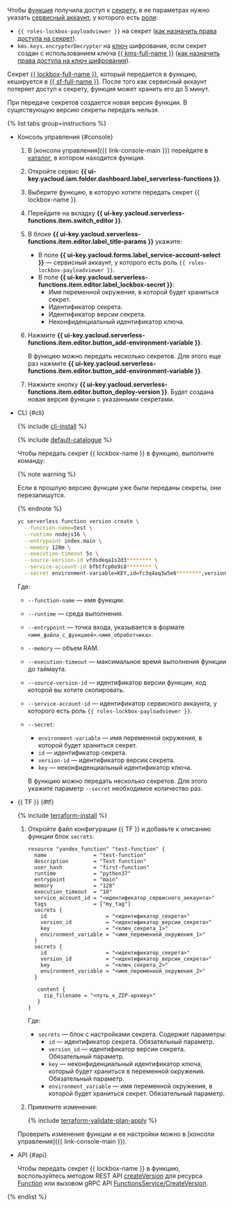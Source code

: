 Чтобы [функция](../../functions/concepts/function.md) получила доступ к [секрету](../../lockbox/concepts/secret.md), в ее параметрах нужно указать [сервисный аккаунт](../../iam/concepts/users/service-accounts.md), у которого есть [роли](../../iam/concepts/access-control/roles.md):
* `{{ roles-lockbox-payloadviewer }}` на секрет ([как назначить права доступа на секрет](../../lockbox/operations/secret-access.md)).
* `kms.keys.encrypterDecrypter` на [ключ](../../kms/concepts/key.md) шифрования, если секрет создан с использованием ключа [{{ kms-full-name }}](../../kms/) ([как назначить права доступа на ключ шифрования](../../kms/operations/key-access.md)).

Секрет [{{ lockbox-full-name }}](../../lockbox/), который передается в функцию, кешируется в [{{ sf-full-name }}](../../functions/). После того как сервисный аккаунт потеряет доступ к секрету, функция может хранить его до 5 минут.

При передаче секретов создается новая версия функции. В существующую версию секреты передать нельзя.

{% list tabs group=instructions %}

- Консоль управления {#console}

  1. В [консоли управления]({{ link-console-main }}) перейдите в [каталог](../../resource-manager/concepts/resources-hierarchy.md#folder), в котором находится функция.
  1. Откройте сервис **{{ ui-key.yacloud.iam.folder.dashboard.label_serverless-functions }}**.
  1. Выберите функцию, в которую хотите передать секрет {{ lockbox-name }}.
  1. Перейдите на вкладку **{{ ui-key.yacloud.serverless-functions.item.switch_editor }}**.
  1. В блоке **{{ ui-key.yacloud.serverless-functions.item.editor.label_title-params }}** укажите:
     * В поле **{{ ui-key.yacloud.forms.label_service-account-select }}** — сервисный аккаунт, у которого есть роль `{{ roles-lockbox-payloadviewer }}`.
     * В поле **{{ ui-key.yacloud.serverless-functions.item.editor.label_lockbox-secret }}**:
       * Имя переменной окружения, в которой будет храниться секрет.
       * Идентификатор секрета.
       * Идентификатор версии секрета.
       * Неконфиденциальный идентификатор ключа.
  1. Нажмите **{{ ui-key.yacloud.serverless-functions.item.editor.button_add-environment-variable }}**.

     В функцию можно передать несколько секретов. Для этого еще раз нажмите **{{ ui-key.yacloud.serverless-functions.item.editor.button_add-environment-variable }}**.
  1. Нажмите кнопку **{{ ui-key.yacloud.serverless-functions.item.editor.button_deploy-version }}**. Будет создана новая версия функции с указанными секретами.

- CLI {#cli}

  {% include [cli-install](../cli-install.md) %}

  {% include [default-catalogue](../default-catalogue.md) %}

  Чтобы передать секрет {{ lockbox-name }} в функцию, выполните команду:

  {% note warning %}

  Если в прошлую версию функции уже были переданы секреты, они перезапишутся.

  {% endnote %}

  ```bash
  yc serverless function version create \
    --function-name=test \
    --runtime nodejs16 \
    --entrypoint index.main \
    --memory 128m \
    --execution-timeout 5s \
    --source-version-id vfdsdeqa1s2d3******** \
    --service-account-id bfbtfcp0o9i8******** \
    --secret environment-variable=KEY,id=fc3q4aq3w5e6********,version-id=fc3gvvz4x5c6********,key=key-id
  ```

  Где:
  * `--function-name` — имя функции.
  * `--runtime` — среда выполнения.
  * `--entrypoint` — точка входа, указывается в формате `<имя_файла_с_функцией>`.`<имя_обработчика>`.
  * `--memory` — объем RAM.
  * `--execution-timeout` — максимальное время выполнения функции до таймаута.
  * `--source-version-id` — идентификатор версии функции, код которой вы хотите скопировать.
  * `--service-account-id` — идентификатор сервисного аккаунта, у которого есть роль `{{ roles-lockbox-payloadviewer }}`.
  * `--secret`:
    * `environment-variable` — имя переменной окружения, в которой будет храниться секрет.
    * `id` — идентификатор секрета.
    * `version-id` — идентификатор версии секрета.
    * `key` — неконфиденциальный идентификатор ключа.

    В функцию можно передать несколько секретов. Для этого укажите параметр `--secret` необходимое количество раз.

- {{ TF }} {#tf}

  {% include [terraform-install](../../_includes/terraform-install.md) %}

  1. Откройте файл конфигурации {{ TF }} и добавьте к описанию функции блок `secrets`:

     ```hcl
     resource "yandex_function" "test-function" {
       name               = "test-function"
       description        = "Test function"
       user_hash          = "first-function"
       runtime            = "python37"
       entrypoint         = "main"
       memory             = "128"
       execution_timeout  = "10"
       service_account_id = "<идентификатор_сервисного_аккаунта>"
       tags               = ["my_tag"]
       secrets {
         id                   = "<идентификатор_секрета>"
         version_id           = "<идентификатор_версии_секрета>"
         key                  = "<ключ_секрета_1>"
         environment_variable = "<имя_переменной_окружения_1>"
       }
       secrets {
         id                   = "<идентификатор_секрета>"
         version_id           = "<идентификатор_версии_секрета>"
         key                  = "<ключ_секрета_2>"
         environment_variable = "<имя_переменной_окружения_2>"
       }

        content {
          zip_filename = "<путь_к_ZIP-архиву>"
        }
     }
     ```

     Где:
     * `secrets` — блок с настройками секрета. Содержит параметры:
       * `id` — идентификатор секрета. Обязательный параметр.
       * `version_id` — идентификатор версии секрета. Обязательный параметр.
       * `key` — неконфиденциальный идентификатор ключа, который будет храниться в переменной окружения. Обязательный параметр.
       * `environment_variable` — имя переменной окружения, в которой будет храниться секрет. Обязательный параметр.
  1. Примените изменения:

     {% include [terraform-validate-plan-apply](../../_tutorials/_tutorials_includes/terraform-validate-plan-apply.md) %}

  Проверить изменение функции и ее настройки можно в [консоли управления]({{ link-console-main }}).

- API {#api}

  Чтобы передать секрет {{ lockbox-name }} в функцию, воспользуйтесь методом REST API [createVersion](../../functions/functions/api-ref/Function/createVersion.md) для ресурса [Function](../../functions/functions/api-ref/Function/index.md) или вызовом gRPC API [FunctionsService/CreateVersion](../../functions/functions/api-ref/grpc/function_service.md#CreateVersion).

{% endlist %}